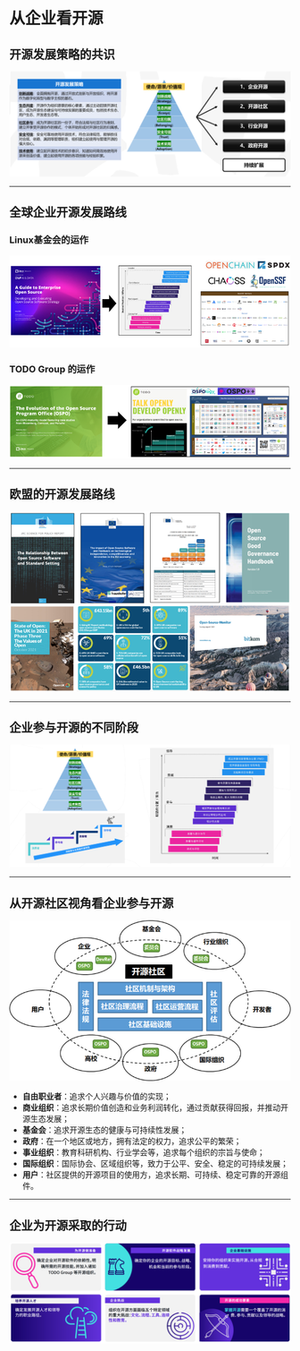 # 从企业看开源

## 开源发展策略的共识

<img src="./img/OSS-Development-Strategy.png" />

---

## 全球企业开源发展路线

### Linux基金会的运作

<img src="./img/lf.png" />

### TODO Group 的运作

<img src="./img/todogroup.png" />

---

## 欧盟的开源发展路线

<img src="./img/euro-1.png" />

<img src="./img/euro-2.png" />

---

## 企业参与开源的不同阶段

<img src="./img/OSS-stage.png" />

---

## 从开源社区视角看企业参与开源

<img src="./img/community-circle.png" />

* **自由职业者**：追求个人兴趣与价值的实现；
* **商业组织**：追求长期价值创造和业务利润转化，通过贡献获得回报，并推动开源生态发展；
* **基金会**：追求开源生态的健康与可持续性发展；
* **政府**：在一个地区或地方，拥有法定的权力，追求公平的繁荣；
* **事业组织**：教育科研机构、行业学会等，追求每个组织的宗旨与使命；
* **国际组织**：国际协会、区域组织等，致力于公平、安全、稳定的可持续发展；
* **用户**：社区提供的开源项目的使用方，追求长期、可持续、稳定可靠的开源组件。

---

## 企业为开源采取的行动

<img src="./img/Corporate-actions.png" />